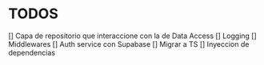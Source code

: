 # TODOS

[] Capa de repositorio que interaccione con la de Data Access
[] Logging
[] Middlewares
[] Auth service con Supabase
[] Migrar a TS
[] Inyeccion de dependencias
